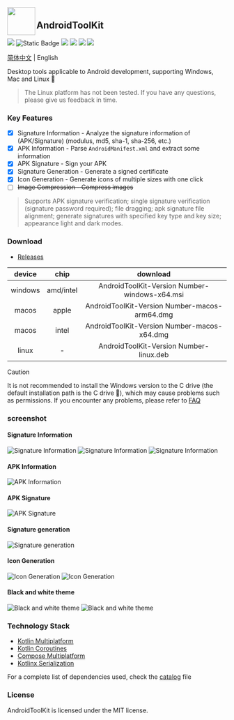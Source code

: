 <img src="/composeApp/launcher/icon.png" width="64" align="left" />

## AndroidToolKit

<p align="start">
<a href="https://opensource.org/license/mit"><img src="https://img.shields.io/github/license/LazyIonEs/AndroidToolKit?color=green"/></a>
<img alt="Static Badge" src="https://img.shields.io/badge/platform-%20macos%20%7C%20windows%20%7C%20linux%20-5776E0">
<a href="https://github.com/LazyIonEs/AndroidToolKit/actions"><img src="https://img.shields.io/github/actions/workflow/status/LazyIonEs/AndroidToolKit/build-release.yml"/></a>
<a href="https://github.com/LazyIonEs/AndroidToolKit/releases/latest"><img src="https://img.shields.io/github/downloads/LazyIonEs/AndroidToolKit/total?color=orange"/></a>
<a href="https://github.com/LazyIonEs/AndroidToolKit/releases/latest"><img src="https://img.shields.io/github/v/release/LazyIonEs/AndroidToolKit"/></a>
<a href="https://kotlinlang.org"><img src="https://img.shields.io/badge/kotlin-2.1.0-7a54f6"/></a>
</p>


<!-- ![GitHub Actions Workflow Status](https://img.shields.io/github/actions/workflow/status/LazyIonEs/AndroidToolKit/build-release.yml)
![GitHub Downloads (all assets, all releases)](https://img.shields.io/github/downloads/LazyIonEs/AndroidToolKit/total)
![GitHub Release](https://img.shields.io/github/v/release/LazyIonEs/AndroidToolKit)
![GitHub License](https://img.shields.io/github/license/LazyIonEs/AndroidToolKit)
![GitHub Downloads (all assets, latest release)](https://img.shields.io/github/downloads/LazyIonEs/AndroidToolKit/latest/total) -->


[简体中文](./README.md) | English

Desktop tools applicable to Android development, supporting Windows, Mac and Linux :tada:
> The Linux platform has not been tested. If you have any questions, please give us feedback in time.

### Key Features
- [x] Signature Information - Analyze the signature information of (APK/Signature) (modulus, md5, sha-1, sha-256, etc.)
- [x] APK Information - Parse `AndroidManifest.xml` and extract some information
- [x] APK Signature - Sign your APK
- [x] Signature Generation - Generate a signed certificate
- [x] Icon Generation - Generate icons of multiple sizes with one click
- [ ] ~~Image Compression - Compress images~~
> Supports APK signature verification; single signature verification (signature password required); file dragging; apk signature file alignment; generate signatures with specified key type and key size; appearance light and dark modes.

### Download
- [Releases](https://github.com/LazyIonEs/AndroidToolKit/releases/latest)

| device | chip | download |
|:----:|:----:|:----:|
| windows | amd/intel | AndroidToolKit-Version Number-windows-x64.msi |
| macos | apple | AndroidToolKit-Version Number-macos-arm64.dmg |
| macos | intel | AndroidToolKit-Version Number-macos-x64.dmg |
| linux | - | AndroidToolKit-Version Number-linux.deb |
> [!CAUTION]
> It is not recommended to install the Windows version to the C drive (the default installation path is the C drive :clown_face:), which may cause problems such as permissions. If you encounter any problems, please refer to [FAQ](FAQ.md)

### screenshot
#### Signature Information
![Signature Information](screenshots/screenshot_signature_information_1.png)
![Signature Information](screenshots/screenshot_signature_information_2.png)
![Signature Information](screenshots/screenshot_signature_information_3.png)

#### APK Information
![APK Information](screenshots/screenshot_apk_information_1.png)

#### APK Signature
![APK Signature](screenshots/screenshot_apk_signature_1.png)

#### Signature generation
![Signature generation](screenshots/screenshot_signature_generation_1.png)

#### Icon Generation
![Icon Generation](screenshots/screenshot_icon_factory_1.png)
![Icon Generation](screenshots/screenshot_icon_factory_2.png)

#### Black and white theme
![Black and white theme](screenshots/screenshot_light.png)
![Black and white theme](screenshots/screenshot_dark.png)

### Technology Stack
- [Kotlin Multiplatform](https://kotlinlang.org/lp/multiplatform/)
- [Kotlin Coroutines](https://github.com/Kotlin/kotlinx.coroutines)
- [Compose Multiplatform](https://www.jetbrains.com/lp/compose-multiplatform/)
- [Kotlinx Serialization](https://github.com/Kotlin/kotlinx.serialization)

For a complete list of dependencies used, check the [catalog](/gradle/libs.versions.toml) file

### License

AndroidToolKit is licensed under the MIT license.
